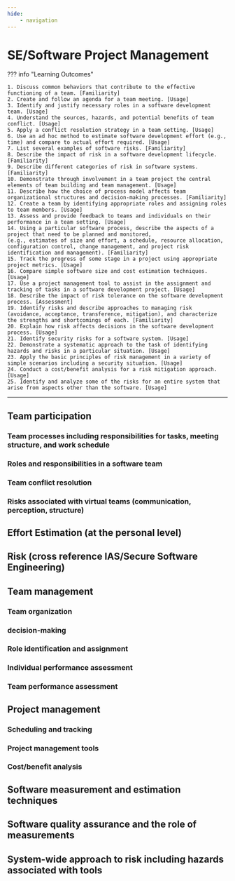 ```yaml
---
hide:
    - navigation 
---
```


# SE/Software Project Management

??? info "Learning Outcomes"

    1. Discuss common behaviors that contribute to the effective functioning of a team. [Familiarity]
    2. Create and follow an agenda for a team meeting. [Usage]
    3. Identify and justify necessary roles in a software development team. [Usage]
    4. Understand the sources, hazards, and potential benefits of team conflict. [Usage]
    5. Apply a conflict resolution strategy in a team setting. [Usage]
    6. Use an ad hoc method to estimate software development effort (e.g., time) and compare to actual effort required. [Usage]
    7. List several examples of software risks. [Familiarity]
    8. Describe the impact of risk in a software development lifecycle. [Familiarity]
    9. Describe different categories of risk in software systems. [Familiarity]
    10. Demonstrate through involvement in a team project the central elements of team building and team management. [Usage]
    11. Describe how the choice of process model affects team organizational structures and decision-making processes. [Familiarity]
    12. Create a team by identifying appropriate roles and assigning roles to team members. [Usage]
    13. Assess and provide feedback to teams and individuals on their performance in a team setting. [Usage]
    14. Using a particular software process, describe the aspects of a project that need to be planned and monitored,
    (e.g., estimates of size and effort, a schedule, resource allocation, configuration control, change management, and project risk identification and management). [Familiarity]
    15. Track the progress of some stage in a project using appropriate project metrics. [Usage]
    16. Compare simple software size and cost estimation techniques. [Usage]
    17. Use a project management tool to assist in the assignment and tracking of tasks in a software development project. [Usage]
    18. Describe the impact of risk tolerance on the software development process. [Assessment]
    19. Identify risks and describe approaches to managing risk (avoidance, acceptance, transference, mitigation), and characterize the strengths and shortcomings of each. [Familiarity]
    20. Explain how risk affects decisions in the software development process. [Usage]
    21. Identify security risks for a software system. [Usage]
    22. Demonstrate a systematic approach to the task of identifying hazards and risks in a particular situation. [Usage]
    23. Apply the basic principles of risk management in a variety of simple scenarios including a security situation. [Usage]
    24. Conduct a cost/benefit analysis for a risk mitigation approach. [Usage]
    25. Identify and analyze some of the risks for an entire system that arise from aspects other than the software. [Usage]

---

## Team participation

### Team processes including responsibilities for tasks, meeting structure, and work schedule

### Roles and responsibilities in a software team

### Team conflict resolution

### Risks associated with virtual teams (communication, perception, structure)

## Effort Estimation (at the personal level)

## Risk (cross reference IAS/Secure Software Engineering)

## Team management

### Team organization

### decision-making

### Role identification and assignment

### Individual performance assessment

### Team performance assessment

## Project management

### Scheduling and tracking

### Project management tools

### Cost/benefit analysis

## Software measurement and estimation techniques

## Software quality assurance and the role of measurements

## System-wide approach to risk including hazards associated with tools
